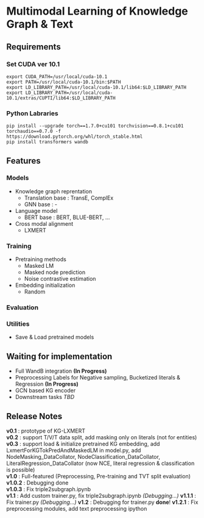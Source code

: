 # Multimodal Learning of Knowledge Graph & Text

## Requirements
### Set CUDA ver 10.1
~~~
export CUDA_PATH=/usr/local/cuda-10.1
export PATH=/usr/local/cuda-10.1/bin:$PATH
export LD_LIBRARY_PATH=/usr/local/cuda-10.1/lib64:$LD_LIBRARY_PATH
export LD_LIBRARY_PATH=/usr/local/cuda-10.1/extras/CUPTI/lib64:$LD_LIBRARY_PATH
~~~

### Python Labraries
~~~
pip install --upgrade torch==1.7.0+cu101 torchvision==0.8.1+cu101 torchaudio==0.7.0 -f https://download.pytorch.org/whl/torch_stable.html
pip install transformers wandb
~~~

## Features

### Models
+ Knowledge graph reprentation
  + Translation base : TransE, ComplEx
  + GNN base : -
+ Language model
  + BERT base : BERT, BLUE-BERT, ...
+ Cross modal alignment
  + LXMERT

### Training
+ Pretraining methods
  + Masked LM 
  + Masked node prediction
  + Noise contrastive estimation
+ Embedding initialization
  + Random

### Evaluation

### Utilities
+ Save & Load pretrained models

## Waiting for implementation
+ Full WandB integration __(In Progress)__
+ Preprocessing Labels for Negative sampling, Bucketized literals & Regression __(In Progress)__
+ GCN based KG encoder
+ Downstream tasks _TBD_

## Release Notes
__v0.1__ : prototype of KG-LXMERT\
__v0.2__ : support T/V/T data split, add masking only on literals (not for entities)\
__v0.3__ : support load & initialize pretrained KG embedding, add LxmertForKGTokPredAndMaskedLM in model.py, add NodeMasking_DataCollator, NodeClassification_DataCollator, LiteralRegression_DataCollator (now NCE, literal regression & classification is possible)\
__v1.0__ : Full-featured (Preprocessing, Pre-training and TVT split evaluation)\
__v1.0.2__ : Debugging done\
__v1.0.3__ : Fix triple2subgraph.ipynb\
__v1.1__ : Add custom trainer.py, fix triple2subgraph.ipynb _(Debugging...)_
__v1.1.1__ : Fix trainer.py _(Debugging...)_
__v1.2__ : Debugging for trainer.py **done**!
__v1.2.1__ : Fix preprocessing modules, add text preprocessing ipython
